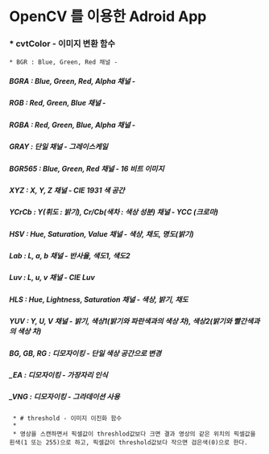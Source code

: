 OpenCV 를 이용한 Adroid App
===========================


### * cvtColor - 이미지 변환 함수
    * BGR : Blue, Green, Red 채널 -
##### BGRA : Blue, Green, Red, Alpha 채널 -
##### RGB : Red, Green, Blue 채널 -
##### RGBA : Red, Green, Blue, Alpha 채널 -
##### GRAY : 단일 채널 - 그레이스케일
##### BGR565 : Blue, Green, Red 채널 - 16 비트 이미지
##### XYZ : X, Y, Z 채널 - CIE 1931 색 공간
##### YCrCb : Y(휘도 : 밝기), Cr/Cb(색차 : 색상 성분) 채널 - YCC (크로마)
##### HSV : Hue, Saturation, Value 채널 - 색상, 채도, 명도(밝기)
##### Lab : L, a, b 채널	- 반사율, 색도1, 색도2
##### Luv : L, u, v 채널	- CIE Luv
##### HLS : Hue, Lightness, Saturation 채널 - 색상, 밝기, 채도
##### YUV : Y, U, V 채널	- 밝기, 색상1(밝기와 파란색과의 색상 차), 색상2(밝기와 빨간색과의 색상 차)
##### BG, GB, RG : 디모자이킹	- 단일 색상 공간으로 변경
##### _EA : 디모자이킹 - 가장자리 인식
##### _VNG : 디모자이킹 - 그라데이션 사용

     * # threshold - 이미지 이진화 함수
     *
     * 영상을 스캔하면서 픽셀값이 threshlod값보다 크면 결과 영상의 같은 위치의 픽셀값을 흰색(1 또는 255)으로 하고, 픽셀값이 threshold값보다 작으면 검은색(0)으로 한다.
